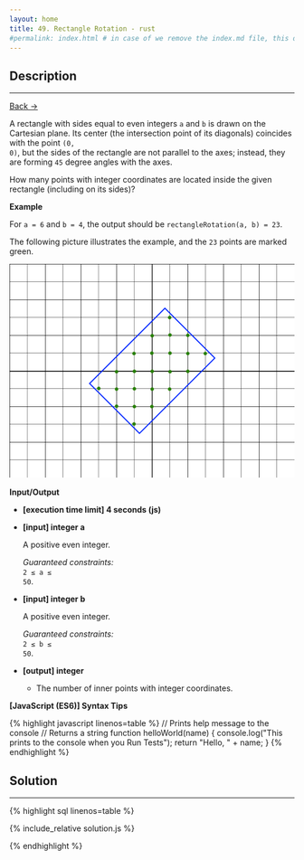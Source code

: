 ```yaml
---
layout: home
title: 49. Rectangle Rotation - rust
#permalink: index.html # in case of we remove the index.md file, this doc will be the index page
---
```


<div class="row">
<div class="columnStmt" markdown="1">

## Description

---

[Back -> ](../README.md)

A rectangle with sides equal to even integers <code>a</code> and <code>b</code> is drawn on the Cartesian plane. Its center (the intersection point of its diagonals) coincides with the point <code>(0, 0)</code>, but the sides of the rectangle are not parallel to the axes; instead, they are forming <code>45</code> degree angles with the axes.

How many points with integer coordinates are located inside the given rectangle (including on its sides)?

**Example**

For <code>a = 6</code> and <code>b = 4</code>, the output should be
<code>rectangleRotation(a, b) = 23</code>.

The following picture illustrates the example, and the <code>23</code> points are marked green.

![](../images/rectangle.png)

**Input/Output**

- **[execution time limit] 4 seconds (js)**

- **[input] integer a**

  A positive even integer.<br>

  _Guaranteed constraints:_<br>
   <code>2 ≤ a ≤ 50</code>.

- **[input] integer b**

  A positive even integer.<br>

  _Guaranteed constraints:_<br>
   <code>2 ≤ b ≤ 50</code>.

- **[output] integer**
  - The number of inner points with integer coordinates.

**[JavaScript (ES6)] Syntax Tips**

{% highlight javascript linenos=table %}
// Prints help message to the console
// Returns a string
function helloWorld(name) {
console.log("This prints to the console when you Run Tests");
return "Hello, " + name;
}
{% endhighlight %}

</div>
<div class="columnSol" markdown="1">

## Solution

---

{% highlight sql linenos=table %}

{% include_relative solution.js %}

{% endhighlight %}

</div>
</div>
